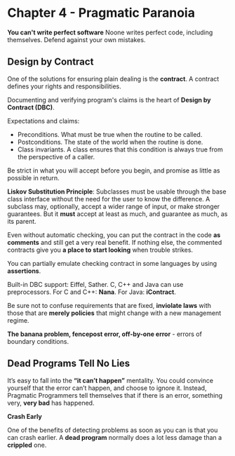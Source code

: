 # Chapter 4 - Pragmatic Paranoia
**You can't write perfect software**
Noone writes perfect code, including themselves. Defend against your own mistakes.

## Design by Contract
One of the solutions for ensuring plain dealing is the __contract__. A contract defines your rights and responsibilities.

Documenting and verifying program's claims is the heart of __Design by Contract (DBC)__.

Expectations and claims:
- Preconditions. What must be true when the routine to be called.
- Postconditions. The state of the world when the routine is done.
- Class invariants. A class ensures that this condition is always true from the perspective of a caller.

Be strict in what you will accept before you begin, and promise as little as possible in return.

**Liskov Substitution Principle**: Subclasses must be usable through the base class interface without the need for the user to know the difference. A subclass may, optionally, accept a wider range of input, or make stronger guarantees. But it **must** accept at least as much, and guarantee as much, as its parent.

Even without automatic checking, you can put the contract in the code **as comments** and still get a very real benefit. If nothing else, the commented contracts give you **a place to start looking** when trouble strikes.

You can partially emulate checking contract in some languages by using __assertions__.

Built-in DBC support: Eiffel, Sather. C, C++ and Java can use preprocessors. For C and C++: __Nana__. For Java: __iContract__.

Be sure not to confuse requirements that are fixed, **inviolate laws** with those that are **merely policies** that might change with a new management regime.

__The banana problem, fencepost error, off-by-one error__ - errors of boundary conditions.

## Dead Programs Tell No Lies
It’s easy to fall into the **“it can’t happen”** mentality. You could convince yourself that the error can’t happen, and choose to ignore it. Instead, Pragmatic Programmers tell themselves that if there is an error, something very, **very bad** has happened.

**Crash Early**

One of the benefits of detecting problems as soon as you can is that you can crash earlier. A **dead program** normally does a lot less damage than a **crippled** one.

